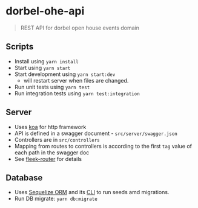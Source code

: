 # dorbel-ohe-api
> REST API for dorbel open house events domain

## Scripts
- Install using ``yarn install``
- Start using ``yarn start``
- Start development using ``yarn start:dev``
  - will restart server when files are changed.
- Run unit tests using ``yarn test``
- Run integration tests using ``yarn test:integration``

## Server
- Uses [koa](http://koajs.com/) for http framework
- API is defined in a swagger document - ``src/server/swagger.json``
- Controllers are in ``src/controllers``
- Mapping from routes to controllers is according to the first ``tag`` value of each path in the swagger doc
- See [fleek-router](https://github.com/fleekjs/fleek-router) for details

## Database
- Uses [Sequelize ORM](https://github.com/sequelize/sequelize) and its [CLI](https://github.com/sequelize/cli) to run seeds amd migrations. 
- Run DB migrate: ``yarn db:migrate``
